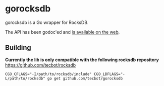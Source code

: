 # gorocksdb

gorocksdb is a Go wrapper for RocksDB.

The API has been godoc'ed and [is available on the
web](http://godoc.org/github.com/tecbot/gorocksdb).


## Building

**Currently the lib is only compatible with the following rocksdb repository** https://github.com/tecbot/rocksdb

    CGO_CFLAGS="-I/path/to/rocksdb/include" CGO_LDFLAGS="-L/path/to/rocksdb" go get github.com/tecbot/gorocksdb